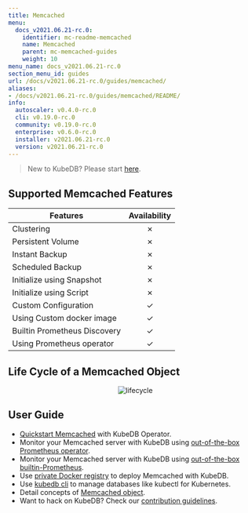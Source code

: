 ```yaml
---
title: Memcached
menu:
  docs_v2021.06.21-rc.0:
    identifier: mc-readme-memcached
    name: Memcached
    parent: mc-memcached-guides
    weight: 10
menu_name: docs_v2021.06.21-rc.0
section_menu_id: guides
url: /docs/v2021.06.21-rc.0/guides/memcached/
aliases:
- /docs/v2021.06.21-rc.0/guides/memcached/README/
info:
  autoscaler: v0.4.0-rc.0
  cli: v0.19.0-rc.0
  community: v0.19.0-rc.0
  enterprise: v0.6.0-rc.0
  installer: v2021.06.21-rc.0
  version: v2021.06.21-rc.0
---
```


> New to KubeDB? Please start [here](/docs/v2021.06.21-rc.0/README).

## Supported Memcached Features

| Features                     | Availability |
| ---------------------------- | :----------: |
| Clustering                   |   &#10007;   |
| Persistent Volume            |   &#10007;   |
| Instant Backup               |   &#10007;   |
| Scheduled Backup             |   &#10007;   |
| Initialize using Snapshot    |   &#10007;   |
| Initialize using Script      |   &#10007;   |
| Custom Configuration         |   &#10003;   |
| Using Custom docker image    |   &#10003;   |
| Builtin Prometheus Discovery |   &#10003;   |
| Using Prometheus operator    |   &#10003;   |

## Life Cycle of a Memcached Object

<p align="center">
  <img alt="lifecycle"  src="/docs/v2021.06.21-rc.0/images/memcached/memcached-lifecycle.png">
</p>

## User Guide

- [Quickstart Memcached](/docs/v2021.06.21-rc.0/guides/memcached/quickstart/quickstart) with KubeDB Operator.
- Monitor your Memcached server with KubeDB using [out-of-the-box Prometheus operator](/docs/v2021.06.21-rc.0/guides/memcached/monitoring/using-prometheus-operator).
- Monitor your Memcached server with KubeDB using [out-of-the-box builtin-Prometheus](/docs/v2021.06.21-rc.0/guides/memcached/monitoring/using-builtin-prometheus).
- Use [private Docker registry](/docs/v2021.06.21-rc.0/guides/memcached/private-registry/using-private-registry) to deploy Memcached with KubeDB.
- Use [kubedb cli](/docs/v2021.06.21-rc.0/guides/memcached/cli/cli) to manage databases like kubectl for Kubernetes.
- Detail concepts of [Memcached object](/docs/v2021.06.21-rc.0/guides/memcached/concepts/memcached).
- Want to hack on KubeDB? Check our [contribution guidelines](/docs/v2021.06.21-rc.0/CONTRIBUTING).

